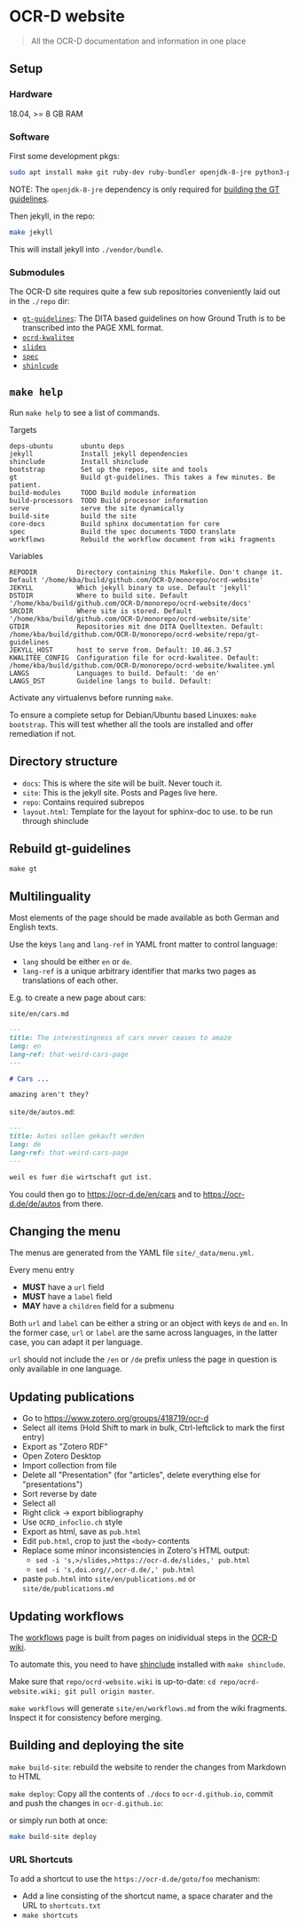 # OCR-D website

> All the OCR-D documentation and information in one place

## Setup

### Hardware

18.04, >= 8 GB RAM

### Software

First some development pkgs:

```sh
sudo apt install make git ruby-dev ruby-bundler openjdk-8-jre python3-pip
```

NOTE: The `openjdk-8-jre` dependency is only required for [building the GT guidelines](#rebuild-gt-guidelines).

Then jekyll, in the repo:

```sh
make jekyll
```

This will install jekyll into `./vendor/bundle`.

### Submodules

The OCR-D site requires quite a few sub repositories conveniently laid out in
the `./repo` dir:

* [`gt-guidelines`](https://github.com/OCR-D/gt-guidelines): The DITA based guidelines on how Ground Truth is to be transcribed into the PAGE XML format. 
* [`ocrd-kwalitee`](https://github.com/OCR-D/kwalitee)
* [`slides`](https://github.com/OCR-D/slides)
* [`spec`](https://github.com/OCR-D/spec)
* [`shinlcude`](https://github.com/kba/shinclude)

## `make help`
Run `make help` to see a list of commands.

<!-- BEGIN-EVAL make help -->

  Targets

    deps-ubuntu       ubuntu deps
    jekyll            Install jekyll dependencies
    shinclude         Install shinclude
    bootstrap         Set up the repos, site and tools
    gt                Build gt-guidelines. This takes a few minutes. Be patient.
    build-modules     TODO Build module information
    build-processors  TODO Build processor information
    serve             serve the site dynamically
    build-site        build the site
    core-docs         Build sphinx documentation for core
    spec              Build the spec documents TODO translate
    workflows         Rebuild the workflow document from wiki fragments

  Variables

    REPODIR          Directory containing this Makefile. Don't change it. Default '/home/kba/build/github.com/OCR-D/monorepo/ocrd-website'
    JEKYLL           Which jekyll binary to use. Default 'jekyll'
    DSTDIR           Where to build site. Default '/home/kba/build/github.com/OCR-D/monorepo/ocrd-website/docs'
    SRCDIR           Where site is stored. Default '/home/kba/build/github.com/OCR-D/monorepo/ocrd-website/site'
    GTDIR            Repositories mit dne DITA Quelltexten. Default: /home/kba/build/github.com/OCR-D/monorepo/ocrd-website/repo/gt-guidelines
    JEKYLL_HOST      host to serve from. Default: 10.46.3.57
    KWALITEE_CONFIG  Configuration file for ocrd-kwalitee. Default: /home/kba/build/github.com/OCR-D/monorepo/ocrd-website/kwalitee.yml
    LANGS            Languages to build. Default: 'de en'
    LANGS_DST        Guideline langs to build. Default: 

<!-- END-EVAL -->

Activate any virtualenvs before running `make`.

To ensure a complete setup for Debian/Ubuntu based Linuxes: `make bootstrap`. This will test whether all the tools are installed and offer remediation if not.

## Directory structure

* `docs`: This is where the site will be built. Never touch it.
* `site`: This is the jekyll site. Posts and Pages live here.
* `repo`: Contains required subrepos
* `layout.html`: Template for the layout for sphinx-doc to use. to be run through shinclude

## Rebuild gt-guidelines

```
make gt
```

## Multilinguality

Most elements of the page should be made available as both German and English texts.

Use the keys `lang` and `lang-ref` in YAML front matter to control language:
* `lang` should be either `en` or `de`.
* `lang-ref` is a unique arbitrary identifier that marks two pages as translations of each other.

E.g. to create a new page about cars:

`site/en/cars.md`

```markdown
---
title: The interestingness of cars never ceases to amaze
lang: en
lang-ref: that-weird-cars-page
---

# Cars ...

amazing aren't they?
```

`site/de/autos.md`:

```markdown
---
title: Autos sollen gekauft werden
lang: de
lang-ref: that-weird-cars-page
---

weil es fuer die wirtschaft gut ist.
```

You could then go to https://ocr-d.de/en/cars and to https://ocr-d.de/de/autos from there.

## Changing the menu

The menus are generated from the YAML file `site/_data/menu.yml`.

Every menu entry
  * **MUST** have a `url` field
  * **MUST** have a `label` field
  * **MAY** have a `children` field for a submenu

Both `url` and `label` can be either a string or an object with keys `de` and
`en`. In the former case, `url` or `label` are the same across languages, in
the latter case, you can adapt it per language.

`url` should not include the `/en` or `/de` prefix unless the page in question
is only available in one language.

## Updating publications

- Go to https://www.zotero.org/groups/418719/ocr-d
- Select all items (Hold Shift to mark in bulk, Ctrl-leftclick to mark the first entry)
- Export as "Zotero RDF"
- Open Zotero Desktop
- Import collection from file
- Delete all "Presentation" (for "articles", delete everything else for "presentations")
- Sort reverse by date
- Select all
- Right click -> export bibliography
- Use `OCRD_infoclio.ch` style
- Export as html, save as `pub.html`
- Edit `pub.html`, crop to just the `<body>` contents
- Replace some minor inconsistencies in Zotero's HTML output:
  - `sed -i 's,>/slides,>https://ocr-d.de/slides,' pub.html`
  - `sed -i 's,doi.org//,ocr-d.de/,' pub.html`
- paste `pub.html` into `site/en/publications.md` or `site/de/publications.md`

## Updating workflows

The [workflows](https://ocr-d.de/en/workflows) page is built from pages on inidividual steps in the [OCR-D wiki](https://github.com/OCR-D/ocrd-website.wiki).

To automate this, you need to have [shinclude](https://github.com/kba/shinclude) installed with `make shinclude`.

Make sure that `repo/ocrd-website.wiki` is up-to-date: `cd repo/ocrd-website.wiki; git pull origin master`.

`make workflows` will generate `site/en/workflows.md` from the wiki fragments. Inspect it for consistency before merging.

## Building and deploying the site

```make build-site```:  rebuild the website to render the changes from Markdown to HTML

```make deploy```: Copy all the contents of ```./docs``` to ```ocr-d.github.io```, commit and push the changes in ```ocr-d.github.io```:

or simply run both at once:

```sh
make build-site deploy
```


### URL Shortcuts

To add a shortcut to use the `https://ocr-d.de/goto/foo` mechanism:

* Add a line consisting of the shortcut name, a space charater and the URL to `shortcuts.txt`
* `make shortcuts`
